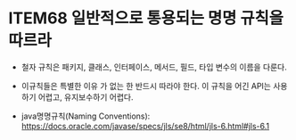 # ITEM68 일반적으로 통용되는 명명 규칙을 따르라

- 철자 규칙은 패키지, 클래스, 인터페이스, 메서드, 필드, 타입 변수의 이름을 다룬다.
- 이규칙들은 특별한 이유 가 없는 한 반드시 따라야 한다. 이 규칙을 어긴 API는 사용하기 어렵고, 유지보수하기 어렵다.

- java명명규칙(Naming Conventions): https://docs.oracle.com/javase/specs/jls/se8/html/jls-6.html#jls-6.1